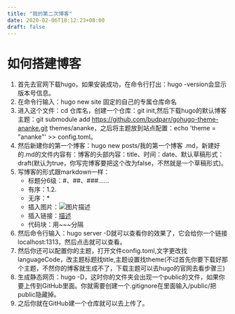 ```yaml
---
title: "我的第二次博客"
date: 2020-02-06T18:12:23+08:00
draft: false
---
```


# 如何搭建博客
1. 首先去官网下载hugo，如果安装成功，在命令行打出：hugo -version会显示版本号信息。
2. 在命令行输入：hugo new site 固定的自己的专属仓库命名
3. 进入这个文件：cd 仓库名，创建一个仓库：git init,然后下载hugo的默认博客主题：git submodule add https://github.com/budparr/gohugo-theme-ananke.git themes/ananke，之后将主题放到站点配置：echo 'theme = "ananke"' >> config.toml。
4. 然后新建你的第一个博客：hugo new posts/我的第一个博客 .md，新建好的.md的文件内容有：博客的头部内容：title、时间：date、默认草稿形式：draft(默认为true，你写完博客要把这个改为false，不然就是一个草稿形式)。
5. 写博客的形式跟markdown一样：
    * 标题分6级：#、##、###……
    * 有序：1.2.
    * 无序：*
    * 插入图片：![图片描述](图片链接)
    * 插入链接：[描述](链接)
    * 代码块：用~~~分隔
6. 然后命令行输入：hugo server -D就可以查看你的效果了，它会给你一个链接localhost:1313，然后点击就可以查看。
7. 然后你还可以配置你的主题，打开文件config.toml,文字更改找languageCode，改主题标题找title,主题设置找theme(不过首先你要下载好那个主题，不然你的博客就生成不了，下载主题可以去hugo的官网去看步骤三)
8. 生成静态网页：hugo -D，这时你的文件夹会出现一个public的文件，如果你要上传到GitHub里面。你就需要创建一个.gitignore在里面输入/public/把public隐藏掉。
9. 之后你就在GitHub建一个仓库就可以去上传了。